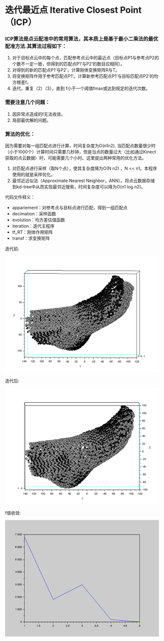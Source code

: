 
# 迭代最近点 Iterative Closest Point （ICP）

### ICP算法是点云配准中的常用算法，其本质上是基于最小二乘法的最优配准方法.其算法过程如下：

1. 对于目标点云中的每个点，匹配参考点云中的最近点（目标点P1与参考点P2的个数不一定一致，但得到的匹配点P1’与P2’的数目应相同）。
2. 对得到的新的匹配点P1‘与P2’，计算刚体变换矩阵R与T。
3. 将变换矩阵作用于参考匹配点P1’。计算新参考匹配点P1’与目标匹配点P2’的均方根差f。
4. 迭代，重复（2）（3），直到 f小于一个阈值fmax或达到规定的迭代次数。

### 需要注意几个问题：

1. 因异常点造成的f无法收敛。
2. 局部最优解的问题。

### 算法的优化：

因为需要对每一组匹配点进行计算，时间复杂度为O(n1n2). 当匹配点数量很少时（小于1000个）计算时间只需要几秒钟，但是当点的数量过大（比如通过Kinect获取的点云数据）时，可能需要几个小时。这里提出两种常用的优化方法。

1. 对匹配点进行采样（取N个点），使其复杂度降为O(N n2) ，N << n1。本程序使用的就是采样优化。
2. 最邻近近似法（Approximate Nearest Neighbor，ANN）。将点云数据存储到kd-tree中从而实现最邻近搜索，时间复杂度可以降为O(n1 log n2)。

代码文件释义：

  - appariement：对参考点与目标点进行匹配，得到一组匹配点
  - decimation：采样函数
  - evolution：均方差估值函数
  - iteration：迭代主程序
  - tf_RT：刚体作用矩阵
  - transf：求变换矩阵

迭代前:

![](https://github.com/yanisdxw/computer-vision/blob/master/ICP/screenshots/foot_init.png)

迭代后:

![](https://github.com/yanisdxw/computer-vision/blob/master/ICP/screenshots/foot_ite5.png)

f值收敛:

![](https://github.com/yanisdxw/computer-vision/blob/master/ICP/screenshots/cost_function.png)




